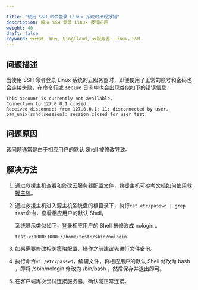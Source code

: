 ```yaml
---

title: "使用 SSH 命令登录 Linux 系统时出现报错"
description: 解决 SSH 登录 Linux 报错问题
weight: 40
draft: false
keyword: 云计算, 青云, QingCloud, 云服务器，Linux，SSH
---
```


## 问题描述

当使用 SSH 命令登录 Linux 系统的云服务器时，即便使用了正常的账号和密码也会连接失败，在命令行或 secure 日志中也会出现类似如下的错误信息：
```
This account is currently not available.  
Connection to 127.0.0.1 closed.
Received disconnect from 127.0.0.1: 11: disconnected by user.
pam_unix(sshd:session): session closed for user test.
```

## 问题原因

该问题通常是由于相应用户的默认 Shell 被修改导致。

## 解决方法

1. 通过救援主机查看和修改云服务器配置文件，救援主机可参考文档[如何使用救援主机](/compute/vm/faq/common_operations/server_func/rescue_instance/)。

2. 通过救援主机进入源主机系统盘的根目录下，执行`cat etc/passwd | grep test`命令，查看相应用户的默认 Shell。

   系统显示类似如下，登录相应用户的 Shell 被修改成 nologin 。

   ```
   test:x:1000:1000::/home/test:/sbin/nologin
   ```

3. 如果需要修改相关策略配置，操作之前建议先进行文件备份。

4. 执行命令`vi /etc/passwd`，编辑文件，将相应用户的默认 Shell 修改为 bash ，即将 /sbin/nologin 修改为 /bin/bash ，然后保存并退出即可。

5. 在客户端再次尝试连接服务器，确认能正常连接。

